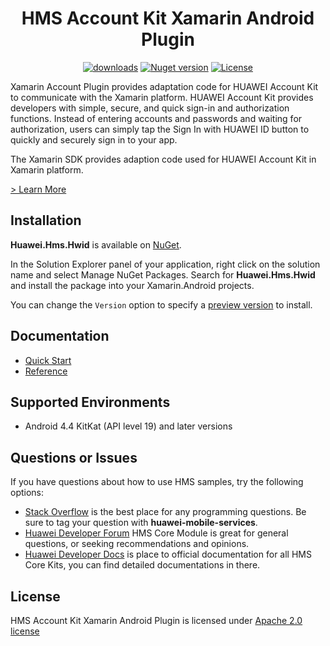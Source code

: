 <p align="center">
  <h1 align="center">HMS Account Kit Xamarin Android Plugin</h1>
</p>

<p align="center">
  <a href="https://www.nuget.org/packages/Huawei.Hms.Hwid"><img src="https://img.shields.io/nuget/dt/Huawei.Hms.Hwid?label=Downloads&color=%23007EC6&style=for-the-badge"alt="downloads"></a>
  <a href="https://www.nuget.org/packages/Huawei.Hms.Hwid"><img src="https://img.shields.io/nuget/v/Huawei.Hms.Hwid?color=%23ed2a1c&style=for-the-badge" alt="Nuget version"></a>
  <a href="/LICENSE.txt"><img src="https://img.shields.io/badge/License-Apache%202.0-blue.svg?color=%3bcc62&style=for-the-badge" alt="License"></a>
</p>

Xamarin Account Plugin provides adaptation code for HUAWEI Account Kit to communicate with the Xamarin platform. HUAWEI Account Kit provides developers with simple, secure, and quick sign-in and authorization functions. Instead of entering accounts and passwords and waiting for authorization, users can simply tap the Sign In with HUAWEI ID button to quickly and securely sign in to your app.

The Xamarin SDK provides adaption code used for HUAWEI Account Kit in Xamarin platform.

[> Learn More](https://developer.huawei.com/consumer/en/doc/development/HMS-Plugin-Guides/introduction-0000001050139636)

## Installation

**Huawei.Hms.Hwid** is available on [NuGet](https://www.nuget.org/packages/Huawei.Hms.Hwid). 

In the Solution Explorer panel of your application, right click on the solution name and select Manage NuGet Packages. Search for **Huawei.Hms.Hwid** and install the package into your Xamarin.Android projects.

You can change the `Version` option to specify a [preview version](https://www.nuget.org/packages/Huawei.Hms.Hwid) to install.

## Documentation

- [Quick Start](https://developer.huawei.com/consumer/en/doc/development/HMS-Plugin-Guides/preparing-development-environment-0000001050765753)
- [Reference](https://developer.huawei.com/consumer/en/doc/development/HMS-Plugin-References/overview-0000001050731906)

## Supported Environments
 
- Android 4.4 KitKat (API level 19) and later versions

## Questions or Issues

If you have questions about how to use HMS samples, try the following options:
- [Stack Overflow](https://stackoverflow.com/questions/tagged/huawei-mobile-services) is the best place for any programming questions. Be sure to tag your question with **huawei-mobile-services**.
- [Huawei Developer Forum](https://forums.developer.huawei.com/forumPortal/en/home?fid=0101187876626530001) HMS Core Module is great for general questions, or seeking recommendations and opinions.
- [Huawei Developer Docs](https://developer.huawei.com/consumer/en/doc/overview/HMS-Core-Plugin) is place to official documentation for all HMS Core Kits, you can find detailed documentations in there.

## License

HMS Account Kit Xamarin Android Plugin is licensed under [Apache 2.0 license](LICENSE.txt)